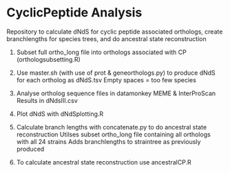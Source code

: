 # CyclicPeptide Analysis
Repository to calculate dNdS for cyclic peptide associated orthologs, create branchlengths for species trees, and do ancestral state reconstruction

1. Subset full ortho_long file into orthologs associated with CP (orthologsubsetting.R)

2. Use master.sh (with use of prot & geneorthologs.py) to produce dNdS for each ortholog as dNdS.tsv
    Empty spaces = too few species

3. Analyse ortholog sequence files in datamonkey MEME & InterProScan
    Results in dNdsIII.csv
    
4. Plot dNdS with dNdSplotting.R
    
5. Calculate branch lengths with concatenate.py to do ancestral state reconstruction
    Utilses subset ortho_long file containing all orthologs with all 24 strains
    Adds branchlengths to straintree as previously produced
    
6. To calculate ancestral state reconstruction use ancestralCP.R






